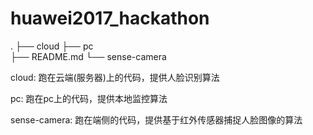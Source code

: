 # huawei2017_hackathon

. 
├── cloud 
├── pc  
├── README.md 
└── sense-camera  

cloud: 跑在云端(服务器)上的代码，提供人脸识别算法

pc: 跑在pc上的代码，提供本地监控算法

sense-camera: 跑在端侧的代码，提供基于红外传感器捕捉人脸图像的算法
